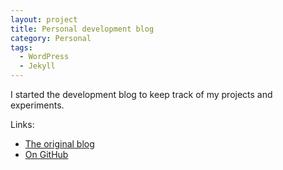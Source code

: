 ```yaml
---
layout: project
title: Personal development blog
category: Personal
tags:
  - WordPress
  - Jekyll
---
```


I started the development blog to keep track of my projects and experiments.

Links:

* [The original blog](http://dev.horemag.net)
* [On GitHub](http://aquilax.github.com)
